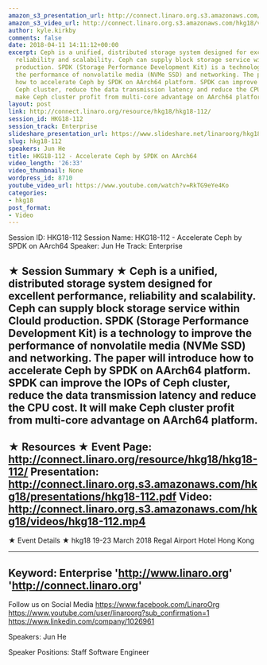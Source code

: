 ```yaml
---
amazon_s3_presentation_url: http://connect.linaro.org.s3.amazonaws.com/hkg18/presentations/hkg18-112.pdf
amazon_s3_video_url: http://connect.linaro.org.s3.amazonaws.com/hkg18/videos/hkg18-112.mp4
author: kyle.kirkby
comments: false
date: 2018-04-11 14:11:12+00:00
excerpt: Ceph is a unified, distributed storage system designed for excellent performance,
  reliability and scalability. Ceph can supply block storage service within Clould
  production. SPDK (Storage Performance Development Kit) is a technology to improve
  the performance of nonvolatile media (NVMe SSD) and networking. The paper will introduce
  how to accelerate Ceph by SPDK on AArch64 platform. SPDK can improve the IOPs of
  Ceph cluster, reduce the data transmission latency and reduce the CPU cost. It will
  make Ceph cluster profit from multi-core advantage on AArch64 platform.
layout: post
link: http://connect.linaro.org/resource/hkg18/hkg18-112/
session_id: HKG18-112
session_track: Enterprise
slideshare_presentation_url: https://www.slideshare.net/linaroorg/hkg18112-accelerate-ceph-by-spdk-on-aarch64
slug: hkg18-112
speakers: Jun He
title: HKG18-112 - Accelerate Ceph by SPDK on AArch64
video_length: '26:33'
video_thumbnail: None
wordpress_id: 8710
youtube_video_url: https://www.youtube.com/watch?v=RkTG9eYe4Ko
categories:
- hkg18
post_format:
- Video
---
```


Session ID: HKG18-112
Session Name: HKG18-112 - Accelerate Ceph by SPDK on AArch64
Speaker: Jun He
Track: Enterprise


★ Session Summary ★
Ceph is a unified, distributed storage system designed for excellent performance, reliability and scalability. Ceph can supply block storage service within Clould production. SPDK (Storage Performance Development Kit) is a technology to improve the performance of nonvolatile media (NVMe SSD) and networking. The paper will introduce how to accelerate Ceph by SPDK on AArch64 platform. SPDK can improve the IOPs of Ceph cluster, reduce the data transmission latency and reduce the CPU cost. It will make Ceph cluster profit from multi-core advantage on AArch64 platform.
---------------------------------------------------
★ Resources ★
Event Page: http://connect.linaro.org/resource/hkg18/hkg18-112/
Presentation: http://connect.linaro.org.s3.amazonaws.com/hkg18/presentations/hkg18-112.pdf
Video: http://connect.linaro.org.s3.amazonaws.com/hkg18/videos/hkg18-112.mp4
 ---------------------------------------------------
★ Event Details ★
hkg18
19-23 March 2018 
Regal Airport Hotel Hong Kong

---------------------------------------------------
Keyword: Enterprise
'http://www.linaro.org'
'http://connect.linaro.org'
---------------------------------------------------
Follow us on Social Media
https://www.facebook.com/LinaroOrg
https://www.youtube.com/user/linaroorg?sub_confirmation=1
https://www.linkedin.com/company/1026961

Speakers: Jun He

Speaker Positions: Staff Software Engineer


